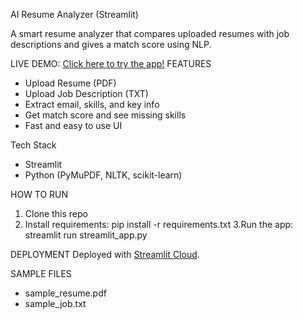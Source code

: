  AI Resume Analyzer (Streamlit)

A smart resume analyzer that compares uploaded resumes with job descriptions and gives a match score using NLP.

LIVE DEMO: [Click here to try the app!](https://resume-analyzer-app-mftzfakjafsyn499ibzef4.streamlit.app/)
FEATURES
- Upload Resume (PDF)
- Upload Job Description (TXT)
- Extract email, skills, and key info
- Get match score and see missing skills
- Fast and easy to use UI

 Tech Stack

- Streamlit
- Python (PyMuPDF, NLTK, scikit-learn)

HOW TO RUN
1. Clone this repo
2. Install requirements:
pip install -r requirements.txt
3.Run the app:
streamlit run streamlit_app.py

DEPLOYMENT
Deployed with [Streamlit Cloud](https://streamlit.io/cloud).

 SAMPLE FILES
- sample_resume.pdf
- sample_job.txt
